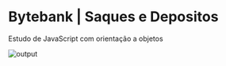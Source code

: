 # Bytebank | Saques e Depositos
Estudo de JavaScript com orientação a objetos

![output](https://user-images.githubusercontent.com/92965549/169873809-f2be7aba-9909-410f-a2ec-587772674f76.png)
